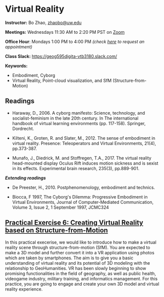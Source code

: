# Virtual Reality

**Instructor:** Bo Zhao, zhaobo@uw.edu

**Meetings:**  Wednesdays 11:30 AM to 2:20 PM PST on [Zoom](https://washington.zoom.us/j/98010412438)

**Office Hour**: Mondays 1:00 PM to 4:00 PM *(check [here](https://calendar.google.com/calendar/u/0/selfsched?sstoken=UUZvU2gxXzVlZnZpfGRlZmF1bHR8NzM4ODA5MzUyNjAxZDU2Y2ViNTZiMzk2ZmM0N2VmNzI) to request an appointment)*

**Class Slack:** https://geog595digita-vtb3180.slack.com/

**Keywords:**
  - Embodiment, Cyborg
  - Virtual Reality, Point-cloud visualization, and SfM (Structure-from-Motion)

## Readings

* Haraway, D., 2006. A cyborg manifesto: Science, technology, and socialist-feminism in the late 20th century. In The international handbook of virtual learning environments (pp. 117-158). Springer, Dordrecht.


* Kilteni, K., Groten, R. and Slater, M., 2012. The sense of embodiment in virtual reality. Presence: Teleoperators and Virtual Environments, 21(4), pp.373-387.

* Munafo, J., Diedrick, M. and Stoffregen, T.A., 2017. The virtual reality head-mounted display Oculus Rift induces motion sickness and is sexist in its effects. Experimental brain research, 235(3), pp.889-901.

***Extending readings***

* De Preester, H., 2010. Postphenomenology, embodiment and technics.

* Biocca, F 1997, The Cyborg's Dilemma: Progressive Embodiment in Virtual Environments, Journal of Computer-Mediated Communication, Volume 3, Issue 2, 1 September 1997, JCMC324


## [Practical Exercise 6: Creating Virtual Reality based on Structure-from-Motion](pe.md)

In this practical execerise, we would like to introduce how to make a virtual reality scene through structure-from-motion (SfM). You are expected to make a  3D model and further convert it into a VR application using photos which are taken by smartphones. The aim is to give you a basic understanding of virtual reality and its potential of 3D modeling with the relationship to GeoHumanities. VR has been slowly beginning to show promising functionalities in the field of geography, as well as public health, videogame industry, military training, and informatics management. For this practice, you are going to engage and create your own 3D model and virtual reality experience.
